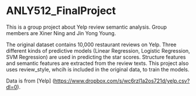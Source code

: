 # ANLY512_FinalProject
This is a group project about Yelp review semantic analysis. Group members are Xiner Ning and Jin Yong Young. 

The original dataset contains 10,000 restaurant reviews on Yelp. Three different kinds of predictive models (Linear Regression, Logistic Regression, SVM Regression) are used in predicting the star scores. Structure features and semantic features are extracted from the review texts. This project also uses review_style, whcih is included in the original data, to train the models.

Data is from [Yelp] (https://www.dropbox.com/s/wc6rzl1a2os721d/yelp.csv?dl=0).
